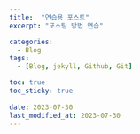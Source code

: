 ```yaml
---
title:  "연습용 포스트"
excerpt: "포스팅 방법 연습"

categories:
  - Blog
tags:
  - [Blog, jekyll, Github, Git]

toc: true
toc_sticky: true
 
date: 2023-07-30
last_modified_at: 2023-07-30
---
```

